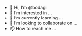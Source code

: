 - 👋 Hi, I’m @bodagi
- 👀 I’m interested in ...
- 🌱 I’m currently learning ...
- 💞️ I’m looking to collaborate on ...
- 📫 How to reach me ...

<!---
bodagi/bodagi is a ✨ special ✨ repository because its `README.md` (this file) appears on your GitHub profile.
You can click the Preview link to take a look at your changes.
--->
